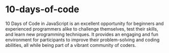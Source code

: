 # 10-days-of-code

10 Days of Code in JavaScript is an excellent opportunity for beginners and experienced programmers alike to challenge themselves, test their skills,
and learn new programming techniques. It provides an engaging and fun environment for participants to improve their problem-solving and coding abilities, 
all while being part of a vibrant community of coders.
